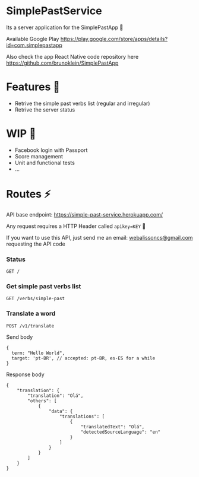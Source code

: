 # SimplePastService
Its a server application for the SimplePastApp :see_no_evil:

Available Google Play
https://play.google.com/store/apps/details?id=com.simplepastapp

Also check the app React Native code repository here
https://github.com/brunoklein/SimplePastApp


# Features :green_heart:
- Retrive the simple past verbs list (regular and irregular)
- Retrive the server status

# WIP :rocket:
- Facebook login with Passport
- Score management
- Unit and functional tests
- ...


# Routes :zap:

API base endpoint: https://simple-past-service.herokuapp.com/

Any request requires a HTTP Header called `apikey=KEY` :rotating_light:

If you want to use this API, just send me an email: webalissoncs@gmail.com
requesting the API code

### Status
```
GET /
```

### Get simple past verbs list

```
GET /verbs/simple-past
```

### Translate a word

```
POST /v1/translate
```

Send body
```
{
  term: "Hello World",
  target: 'pt-BR', // accepted: pt-BR, es-ES for a while
}
```
Response body
```
{
    "translation": {
        "translation": "Olá",
        "others": [
            {
                "data": {
                    "translations": [
                        {
                            "translatedText": "Olá",
                            "detectedSourceLanguage": "en"
                        }
                    ]
                }
            }
        ]
    }
}
```
